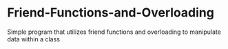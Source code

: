 # Friend-Functions-and-Overloading
Simple program that utilizes friend functions and overloading to manipulate data within a class
